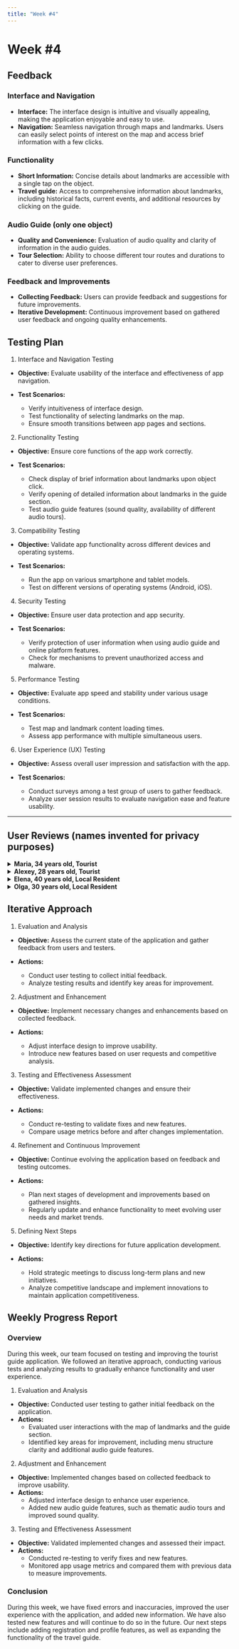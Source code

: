 ```yaml
---
title: "Week #4"
---
```


# **Week #4**

## Feedback

### Interface and Navigation
- **Interface:** The interface design is intuitive and visually appealing, making the application enjoyable and easy to use.
- **Navigation:** Seamless navigation through maps and landmarks. Users can easily select points of interest on the map and access brief information with a few clicks.

### Functionality
- **Short Information:** Concise details about landmarks are accessible with a single tap on the object.
- **Travel guide:** Access to comprehensive information about landmarks, including historical facts, current events, and additional resources by clicking on the guide.

### Audio Guide (only one object)
- **Quality and Convenience:** Evaluation of audio quality and clarity of information in the audio guides.
- **Tour Selection:** Ability to choose different tour routes and durations to cater to diverse user preferences.

### Feedback and Improvements
- **Collecting Feedback:** Users can provide feedback and suggestions for future improvements.
- **Iterative Development:** Continuous improvement based on gathered user feedback and ongoing quality enhancements.

## Testing Plan

1. Interface and Navigation Testing
- **Objective:** Evaluate usability of the interface and effectiveness of app navigation.

- **Test Scenarios:**
  - Verify intuitiveness of interface design.
  - Test functionality of selecting landmarks on the map.
  - Ensure smooth transitions between app pages and sections.

2. Functionality Testing
- **Objective:** Ensure core functions of the app work correctly.

- **Test Scenarios:**
  - Check display of brief information about landmarks upon object click.
  - Verify opening of detailed information about landmarks in the guide section.
  - Test audio guide features (sound quality, availability of different audio tours).

3. Compatibility Testing
- **Objective:** Validate app functionality across different devices and operating systems.

- **Test Scenarios:**
  - Run the app on various smartphone and tablet models.
  - Test on different versions of operating systems (Android, iOS).

4. Security Testing
- **Objective:** Ensure user data protection and app security.

- **Test Scenarios:**
  - Verify protection of user information when using audio guide and online platform features.
  - Check for mechanisms to prevent unauthorized access and malware.

5. Performance Testing
- **Objective:** Evaluate app speed and stability under various usage conditions.

- **Test Scenarios:**
  - Test map and landmark content loading times.
  - Assess app performance with multiple simultaneous users.

6. User Experience (UX) Testing
- **Objective:** Assess overall user impression and satisfaction with the app.

- **Test Scenarios:**
  - Conduct surveys among a test group of users to gather feedback.
  - Analyze user session results to evaluate navigation ease and feature usability.

---
## User Reviews (names invented for privacy purposes)

<details>
  <summary><strong>Maria, 34 years old, Tourist</strong></summary>

  "Praise for the amazing app! Loved the intuitive interface and easy navigation on the map. Found all the landmarks quickly and learned interesting facts about them. The audio guide with different themed tours was especially helpful."
</details>

<details>
  <summary><strong>Alexey, 28 years old, Tourist</strong></summary>

  "The app runs smoothly without any glitches on my Android device. Discovering landmarks and learning new things was straightforward and enjoyable. I particularly liked the ability to switch between the map and detailed descriptions effortlessly."
</details>

<details>
  <summary><strong>Elena, 40 years old, Local Resident</strong></summary>

  "I'm impressed with how my city's tourist app has become more informative and user-friendly. Detailed information about landmarks is helpful for both tourists and locals to learn more about our city."
</details>

<details>
  <summary><strong>Olga, 30 years old, Local Resident</strong></summary>

  "The app turned out to be a real helper in studying the history of the city. I could not only read a brief description of the landmarks but also listen to interesting facts in the audio guide. Very convenient!"
</details>


## Iterative Approach

1. Evaluation and Analysis

- **Objective:** Assess the current state of the application and gather feedback from users and testers.

- **Actions:**
  - Conduct user testing to collect initial feedback.
  - Analyze testing results and identify key areas for improvement.

2. Adjustment and Enhancement

- **Objective:** Implement necessary changes and enhancements based on collected feedback.

- **Actions:**
  - Adjust interface design to improve usability.
  - Introduce new features based on user requests and competitive analysis.

3. Testing and Effectiveness Assessment

- **Objective:** Validate implemented changes and ensure their effectiveness.

- **Actions:**
  - Conduct re-testing to validate fixes and new features.
  - Compare usage metrics before and after changes implementation.

4. Refinement and Continuous Improvement

- **Objective:** Continue evolving the application based on feedback and testing outcomes.

- **Actions:**
  - Plan next stages of development and improvements based on gathered insights.
  - Regularly update and enhance functionality to meet evolving user needs and market trends.

5. Defining Next Steps

- **Objective:** Identify key directions for future application development.

- **Actions:**
  - Hold strategic meetings to discuss long-term plans and new initiatives.
  - Analyze competitive landscape and implement innovations to maintain application competitiveness.

## Weekly Progress Report

### Overview

During this week, our team focused on testing and improving the tourist guide application. We followed an iterative approach, conducting various tests and analyzing results to gradually enhance functionality and user experience.

1. Evaluation and Analysis

- **Objective:** Conducted user testing to gather initial feedback on the application.
- **Actions:**
  - Evaluated user interactions with the map of landmarks and the guide section.
  - Identified key areas for improvement, including menu structure clarity and additional audio guide features.

2. Adjustment and Enhancement

- **Objective:** Implemented changes based on collected feedback to improve usability.
- **Actions:**
  - Adjusted interface design to enhance user experience.
  - Added new audio guide features, such as thematic audio tours and improved sound quality.

3. Testing and Effectiveness Assessment

- **Objective:** Validated implemented changes and assessed their impact.
- **Actions:**
  - Conducted re-testing to verify fixes and new features.
  - Monitored app usage metrics and compared them with previous data to measure improvements.

### Conclusion

During this week, we have fixed errors and inaccuracies, improved the user experience with the application, and added new information. We have also tested new features and will continue to do so in the future. Our next steps include adding registration and profile features, as well as expanding the functionality of the travel guide.